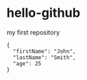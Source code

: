 # hello-github
my first repository
```
{
  "firstName": "John",
  "lastName": "Smith",
  "age": 25
}
```
